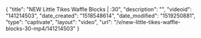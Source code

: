 {
    "title": "NEW Little Tikes Waffle Blocks | :30",
    "description": "",
    "videoid": "141214503",
    "date_created": "1518548614",
    "date_modified": "1519250881",
    "type": "captivate",
    "layout": "video",
    "url": "\/v\/new-little-tikes-waffle-blocks-30-mp4\/141214503"
}